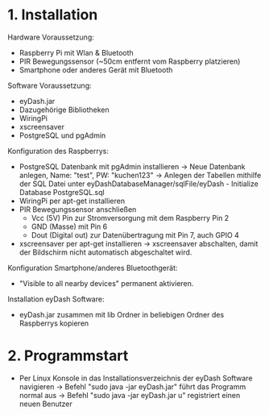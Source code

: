 # 1. Installation

Hardware Voraussetzung:
- Raspberry Pi mit Wlan & Bluetooth
- PIR Bewegungssensor (~50cm entfernt vom Raspberry platzieren)
- Smartphone oder anderes Gerät mit Bluetooth

Software Voraussetzung:
- eyDash.jar 
- Dazugehörige Bibliotheken
- WiringPi
- xscreensaver
- PostgreSQL und pgAdmin


Konfiguration des Raspberrys:
- PostgreSQL Datenbank mit pgAdmin installieren
  -> Neue Datenbank anlegen, Name: "test", PW: "kuchen123"
  -> Anlegen der Tabellen mithilfe der SQL Datei unter
      eyDashDatabaseManager/sqlFile/eyDash - Initialize Database PostgreSQL.sql
- WiringPi per apt-get installieren
- PIR Bewegungssensor anschließen
  - Vcc (5V) Pin zur Stromversorgung mit dem Raspberry Pin 2
  - GND (Masse) mit Pin 6
  - Dout (Digital out) zur Datenübertragung mit Pin 7, auch GPIO 4
- xscreensaver per apt-get installieren
  -> xscreensaver abschalten, damit der Bildschirm nicht automatisch abgeschaltet wird.
  
  
Konfiguration Smartphone/anderes Bluetoothgerät:
- "Visible to all nearby devices" permanent aktivieren.
  
  
Installation eyDash Software:
- eyDash.jar zusammen mit lib Ordner in beliebigen Ordner des Raspberrys kopieren
  
  
# 2. Programmstart
  
- Per Linux Konsole in das Installationsverzeichnis der eyDash Software navigieren
-> Befehl "sudo java -jar eyDash.jar" führt das Programm normal aus
-> Befehl "sudo java -jar eyDash.jar u" registriert einen neuen Benutzer
